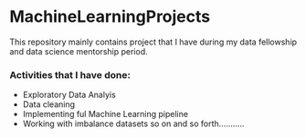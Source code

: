 # MachineLearningProjects

This repository mainly contains project that I have during my data fellowship and data science mentorship period. 

### Activities that I have done:

* Exploratory Data Analyis
* Data cleaning
* Implementing ful Machine Learning pipeline
* Working with imbalance datasets
so on and so forth...........
